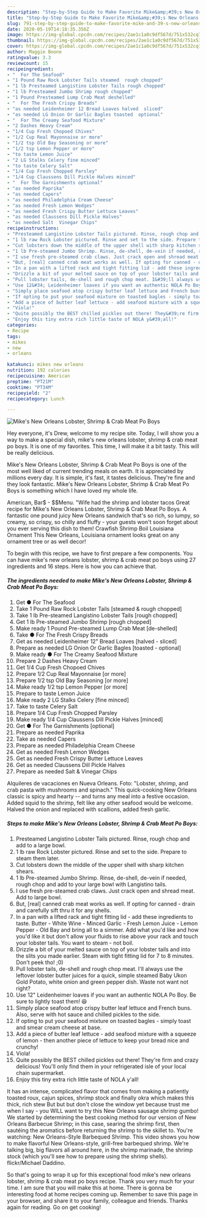 ```yaml
---
description: "Step-by-Step Guide to Make Favorite Mike&amp;#39;s New Orleans Lobster, Shrimp &amp;amp; Crab Meat Po Boys"
title: "Step-by-Step Guide to Make Favorite Mike&amp;#39;s New Orleans Lobster, Shrimp &amp;amp; Crab Meat Po Boys"
slug: 791-step-by-step-guide-to-make-favorite-mike-and-39-s-new-orleans-lobster-shrimp-and-amp-crab-meat-po-boys
date: 2020-05-19T14:18:35.356Z
image: https://img-global.cpcdn.com/recipes/2ae1c1a0c9df567d/751x532cq70/mikes-new-orleans-lobster-shrimp-crab-meat-po-boys-recipe-main-photo.jpg
thumbnail: https://img-global.cpcdn.com/recipes/2ae1c1a0c9df567d/751x532cq70/mikes-new-orleans-lobster-shrimp-crab-meat-po-boys-recipe-main-photo.jpg
cover: https://img-global.cpcdn.com/recipes/2ae1c1a0c9df567d/751x532cq70/mikes-new-orleans-lobster-shrimp-crab-meat-po-boys-recipe-main-photo.jpg
author: Maggie Boone
ratingvalue: 3.3
reviewcount: 15
recipeingredient:
- "  For The Seafood"
- "1 Pound Raw Rock Lobster Tails steamed  rough chopped"
- "1 lb Presteamed Langistino Lobster Tails rough chopped"
- "1 lb Presteamed Jumbo Shrimp rough chopped"
- "1 Pound Presteamed Lump Crab Meat deshelled"
- "  For The Fresh Crispy Breads"
- "as needed Leidenheimer 12 Bread Loaves halved  sliced"
- "as needed LG Onion Or Garlic Bagles toasted  optional"
- "  For The Creamy Seafood Mixture"
- "2 Dashes Heavy Cream"
- "1/4 Cup Fresh Chopoed Chives"
- "1/2 Cup Real Mayonnaise or more"
- "1/2 tsp Old Bay Seasoning or more"
- "1/2 tsp Lemon Pepper or more"
- "to taste Lemon Juice"
- "2 LG Stalks Celery fine minced"
- "to taste Celery Salt"
- "1/4 Cup Fresh Chopped Parsley"
- "1/4 Cup Claussens Dill Pickle Halves minced"
- "  For The Garnishments optional"
- "as needed Paprika"
- "as needed Capers"
- "as needed Philadelphia Cream Cheese"
- "as needed Fresh Lemon Wedges"
- "as needed Fresh Crispy Butter Lettuce Leaves"
- "as needed Claussens Dill Pickle Halves"
- "as needed Salt  Vinegar Chips"
recipeinstructions:
- "Presteamed Langistino Lobster Tails pictured. Rinse, rough chop and add to a large bowl."
- "1 lb raw Rock Lobster pictured. Rinse and set to the side. Prepare to steam them later."
- "Cut lobsters down the middle of the upper shell with sharp kitchen shears."
- "1 lb Pre-steamed Jumbo Shrimp. Rinse, de-shell, de-vein if needed, rough chop and add to your large bowl with Langistino tails."
- "I use fresh pre-steamed crab claws. Just crack open and shread meat. Add to large bowl."
- "But, [real] canned crab meat works as well. If opting for canned - drain and carefully sift thru it for any shells."
- "In a pan with a lifted rack and tight fitting lid - add these ingredients to taste. Butter - White Wine - Minced Garlic - Fresh Lemon Juice - Lemon Pepper - Old Bay and bring all to a simmer. Add what you&#39;d like and how you&#39;d like it but don&#39;t allow your fluids to rise above your rack and touch your lobster tails. You want to steam - not boil."
- "Drizzle a bit of your melted sauce on top of your lobster tails and into the slits you made earlier. Steam with tight fitting lid for 7 to 8 minutes. Don&#39;t peek tho! ;0)"
- "Pull lobster tails, de-shell and rough chop meat. I&#39;ll always use the leftover lobster butter juices for a quick, simple steamed Baby Ukon Gold Potato, white onion and green pepper dish. Waste not want not right?"
- "Use 12&#34; Leidenheimer loaves if you want an authentic NOLA Po Boy. Be sure to lightly toast them! 😆"
- "Simply place seafood atop crispy butter leaf lettuce and French buns. Also, serve with hot sauce and chilled pickles to the side."
- "If opting to put your seafood mixture on toasted bagles - simply toast and smear cream cheese at base."
- "Add a piece of butter leaf lettuce - add seafood mixture with a squeeze of lemon - then another piece of lettuce to keep your bread nice and crunchy!"
- "Viola!"
- "Quite possibly the BEST chilled pickles out there! They&#39;re firm and crazy delicious! You&#39;ll only find them in your refrigerated isle of your local chain supermarket."
- "Enjoy this tiny extra rich little taste of NOLA y&#39;all!"
categories:
- Recipe
tags:
- mikes
- new
- orleans

katakunci: mikes new orleans 
nutrition: 192 calories
recipecuisine: American
preptime: "PT21M"
cooktime: "PT34M"
recipeyield: "2"
recipecategory: Lunch

---
```



![Mike&#39;s New Orleans Lobster, Shrimp &amp; Crab Meat Po Boys](https://img-global.cpcdn.com/recipes/2ae1c1a0c9df567d/751x532cq70/mikes-new-orleans-lobster-shrimp-crab-meat-po-boys-recipe-main-photo.jpg)

Hey everyone, it's Drew, welcome to my recipe site. Today, I will show you a way to make a special dish, mike&#39;s new orleans lobster, shrimp &amp; crab meat po boys. It is one of my favorites. This time, I will make it a bit tasty. This will be really delicious.

Mike&#39;s New Orleans Lobster, Shrimp &amp; Crab Meat Po Boys is one of the most well liked of current trending meals on earth. It is appreciated by millions every day. It is simple, it's fast, it tastes delicious. They're fine and they look fantastic. Mike&#39;s New Orleans Lobster, Shrimp &amp; Crab Meat Po Boys is something which I have loved my whole life.

American, Bar$ - $$Menu. &#34;Wife had the shrimp and lobster tacos Great recipe for Mike&#39;s New Orleans Lobster, Shrimp &amp; Crab Meat Po Boys. A fantastic one pound juicy New Orleans sandwich that&#39;s so rich, so lumpy, so creamy, so crispy, so chilly and fluffy - your guests won&#39;t soon forget about you ever serving this dish to them! Crawfish Shrimp Boil Louisiana Ornament This New Orleans, Louisiana ornament looks great on any ornament tree or as well decor!


To begin with this recipe, we have to first prepare a few components. You can have mike&#39;s new orleans lobster, shrimp &amp; crab meat po boys using 27 ingredients and 16 steps. Here is how you can achieve that.

<!--inarticleads1-->

##### The ingredients needed to make Mike&#39;s New Orleans Lobster, Shrimp &amp; Crab Meat Po Boys:

1. Get  ● For The Seafood
1. Take 1 Pound Raw Rock Lobster Tails [steamed &amp; rough chopped]
1. Take 1 lb Pre-steamed Langistino Lobster Tails [rough chopped]
1. Get 1 lb Pre-steamed Jumbo Shrimp [rough chopped]
1. Make ready 1 Pound Pre-steamed Lump Crab Meat [de-shelled]
1. Take  ● For The Fresh Crispy Breads
1. Get as needed Leidenheimer 12&#34; Bread Loaves [halved - sliced]
1. Prepare as needed LG Onion Or Garlic Bagles [toasted - optional]
1. Make ready  ● For The Creamy Seafood Mixture
1. Prepare 2 Dashes Heavy Cream
1. Get 1/4 Cup Fresh Chopoed Chives
1. Prepare 1/2 Cup Real Mayonnaise [or more]
1. Prepare 1/2 tsp Old Bay Seasoning [or more]
1. Make ready 1/2 tsp Lemon Pepper [or more]
1. Prepare to taste Lemon Juice
1. Make ready 2 LG Stalks Celery [fine minced]
1. Take to taste Celery Salt
1. Prepare 1/4 Cup Fresh Chopped Parsley
1. Make ready 1/4 Cup Claussens Dill Pickle Halves [minced]
1. Get  ● For The Garnishments [optional]
1. Prepare as needed Paprika
1. Take as needed Capers
1. Prepare as needed Philadelphia Cream Cheese
1. Get as needed Fresh Lemon Wedges
1. Get as needed Fresh Crispy Butter Lettuce Leaves
1. Get as needed Claussens Dill Pickle Halves
1. Prepare as needed Salt &amp; Vinegar Chips


Alquileres de vacaciones en Nueva Orleans. Foto: &#34;Lobster, shrimp, and crab pasta with mushrooms and spinach.&#34; This quick-cooking New Orleans classic is spicy and hearty -- and turns any meal into a festive occasion. Added squid to the shrimp, felt like any other seafood would be welcome. Halved the onion and replaced with scallions, added fresh garlic. 

<!--inarticleads2-->

##### Steps to make Mike&#39;s New Orleans Lobster, Shrimp &amp; Crab Meat Po Boys:

1. Presteamed Langistino Lobster Tails pictured. Rinse, rough chop and add to a large bowl.
1. 1 lb raw Rock Lobster pictured. Rinse and set to the side. Prepare to steam them later.
1. Cut lobsters down the middle of the upper shell with sharp kitchen shears.
1. 1 lb Pre-steamed Jumbo Shrimp. Rinse, de-shell, de-vein if needed, rough chop and add to your large bowl with Langistino tails.
1. I use fresh pre-steamed crab claws. Just crack open and shread meat. Add to large bowl.
1. But, [real] canned crab meat works as well. If opting for canned - drain and carefully sift thru it for any shells.
1. In a pan with a lifted rack and tight fitting lid - add these ingredients to taste. Butter - White Wine - Minced Garlic - Fresh Lemon Juice - Lemon Pepper - Old Bay and bring all to a simmer. Add what you&#39;d like and how you&#39;d like it but don&#39;t allow your fluids to rise above your rack and touch your lobster tails. You want to steam - not boil.
1. Drizzle a bit of your melted sauce on top of your lobster tails and into the slits you made earlier. Steam with tight fitting lid for 7 to 8 minutes. Don&#39;t peek tho! ;0)
1. Pull lobster tails, de-shell and rough chop meat. I&#39;ll always use the leftover lobster butter juices for a quick, simple steamed Baby Ukon Gold Potato, white onion and green pepper dish. Waste not want not right?
1. Use 12&#34; Leidenheimer loaves if you want an authentic NOLA Po Boy. Be sure to lightly toast them! 😆
1. Simply place seafood atop crispy butter leaf lettuce and French buns. Also, serve with hot sauce and chilled pickles to the side.
1. If opting to put your seafood mixture on toasted bagles - simply toast and smear cream cheese at base.
1. Add a piece of butter leaf lettuce - add seafood mixture with a squeeze of lemon - then another piece of lettuce to keep your bread nice and crunchy!
1. Viola!
1. Quite possibly the BEST chilled pickles out there! They&#39;re firm and crazy delicious! You&#39;ll only find them in your refrigerated isle of your local chain supermarket.
1. Enjoy this tiny extra rich little taste of NOLA y&#39;all!


It has an intense, complicated flavor that comes from making a patiently toasted roux, cajun spices, shrimp stock and finally okra which makes this thick, rich stew But but but don&#39;t close the window yet because trust me when I say - you WILL want to try this New Orleans sausage shrimp gumbo! We started by determining the best cooking method for our version of New Orleans Barbecue Shrimp; in this case, searing the shrimp first, then sautéing the aromatics before returning the shrimp to the skillet to. You&#39;re watching: New Orleans-Style Barbequed Shrimp. This video shows you how to make flavorful New Orleans-style, grill-free barbequed shrimp. We&#39;re talking big, big flavors all around here, in the shrimp marinade, the shrimp stock (which you&#39;ll see how to prepare using the shrimp shells). flickr/Michael Daddino. 

So that's going to wrap it up for this exceptional food mike&#39;s new orleans lobster, shrimp &amp; crab meat po boys recipe. Thank you very much for your time. I am sure that you will make this at home. There is gonna be interesting food at home recipes coming up. Remember to save this page in your browser, and share it to your family, colleague and friends. Thanks again for reading. Go on get cooking!

